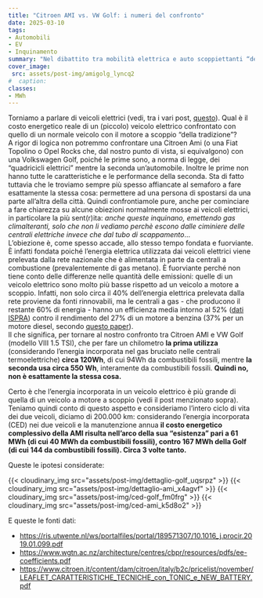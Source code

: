 ```yaml
---
title: "Citroen AMI vs. VW Golf: i numeri del confronto"
date: 2025-03-10
tags:
- Automobili
- EV
- Inquinamento
summary: "Nel dibattito tra mobilità elettrica e auto scoppiettanti “della tradizione” l’impatto ambientale gioca un ruolo fondamentale. Facciamo un confronto tra due veicoli non proprio analoghi per prestazioni ma entrambi in giro per le nostre città."
cover_image:
 src: assets/post-img/amigolg_lyncq2
#  caption: 
classes:
- MWh
---
```


Torniamo a parlare di veicoli elettrici (vedi, tra i vari post, [questo](https://resconda.it/articles/veicoli-elettrici-quale-impatto-ambientale/)). Qual è il costo energetico reale di un (piccolo) veicolo elettrico confrontato con quello di un normale veicolo con il motore a scoppio “della tradizione”?   
A rigor di logica non potremmo confrontare una Citroen Ami (o una Fiat Topolino o Opel Rocks che, dal nostro punto di vista, si equivalgono) con una Volkswagen Golf, poiché le prime sono, a norma di legge, dei “quadricicli elettrici” mentre la seconda un’automobile. Inoltre le prime non hanno tutte le caratteristiche e le performance della seconda. Sta di fatto tuttavia che le troviamo sempre più spesso affiancate al semaforo a fare esattamente la stessa cosa: permettere ad una persona di spostarsi da una parte all’altra della città. Quindi confrontiamole pure, anche per cominciare a fare chiarezza su alcune obiezioni normalmente mosse ai veicoli elettrici, in particolare la più sent(r)ita: *anche queste inquinano, emettendo gas climalteranti, solo che non li vediamo perchè escono dalle ciminiere delle centrali elettriche invece che dal tubo di scappamento*...  
L’obiezione è, come spesso accade, allo stesso tempo fondata e fuorviante. È infatti fondata poiché l’energia elettrica utilizzata dai veicoli elettrici viene prelevata dalla rete nazionale che è alimentata in parte da centrali a combustione (prevalentemente di gas metano). È fuorviante perché non tiene conto delle differenze nelle quantità delle emissioni: quelle di un veicolo elettrico sono molto più basse rispetto ad un veicolo a motore a scoppio. Infatti, non solo circa il 40% dell’energia elettrica prelevata dalla rete proviene da fonti rinnovabili, ma le centrali a gas \- che producono il restante 60% di energia \- hanno un efficienza media intorno al 52% ([dati ISPRA](https://www.isprambiente.gov.it/files2024/pubblicazioni/rapporti/r404-2024.pdf)) contro il rendimento del 27% di un motore a benzina (37% per un motore diesel, secondo [questo paper](https://www.researchgate.net/publication/344860096_Comparison_of_the_Overall_Energy_Efficiency_for_Internal_Combustion_Engine_Vehicles_and_Electric_Vehicles)).   
Il che significa, per tornare al nostro confronto tra Citroen AMI e VW Golf (modello VIII 1.5 TSI), che per fare un chilometro **la prima utilizza** (considerando l’energia incorporata nel gas bruciato nelle centrali termoelettriche) **circa 120Wh**, di cui 94Wh da combustibili fossili, mentre **la seconda usa circa 550 Wh**, interamente da combustibili fossili. **Quindi no, non è esattamente la stessa cosa.**

Certo è che l’energia incorporata in un veicolo elettrico è più grande di quella di un veicolo a motore a scoppio (vedi il post menzionato sopra). Teniamo quindi conto di questo aspetto e consideriamo l’intero ciclo di vita dei due veicoli, diciamo di 200.000 km: considerando l’energia incorporata (CED) nei due veicoli e la manutenzione annua **il costo energetico complessivo della AMI risulta nell’arco della sua “esistenza” pari a 61 MWh (di cui 40 MWh da combustibili fossili), contro  167 MWh della Golf (di cui  144 da combustibili fossili). Circa 3 volte tanto.**

Queste le ipotesi considerate:  

{{< cloudinary_img src="assets/post-img/dettaglio-golf_uqsrpz" >}}
{{< cloudinary_img src="assets/post-img/dettaglio-ami_x4agvf" >}}
{{< cloudinary_img src="assets/post-img/ced-golf_fm0frg" >}}
{{< cloudinary_img src="assets/post-img/ced-ami_k5d8o2" >}}

E queste le fonti dati:

- <https://ris.utwente.nl/ws/portalfiles/portal/189571307/10.1016_j.procir.2019.01.099.pdf>
- <https://www.wgtn.ac.nz/architecture/centres/cbpr/resources/pdfs/ee-coefficients.pdf>
- <https://www.citroen.it/content/dam/citroen/italy/b2c/pricelist/november/LEAFLET_CARATTERISTICHE_TECNICHE_con_TONIC_e_NEW_BATTERY.pdf>